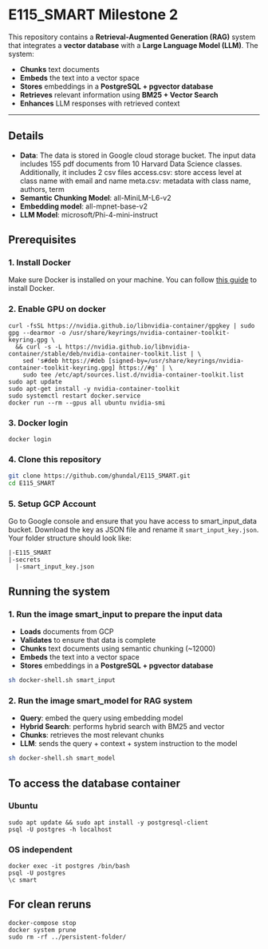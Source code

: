 # E115_SMART Milestone 2
This repository contains a **Retrieval-Augmented Generation (RAG)** system that integrates a **vector database** with a **Large Language Model (LLM)**. The system:
- **Chunks** text documents
- **Embeds** the text into a vector space
- **Stores** embeddings in a **PostgreSQL + pgvector database**
- **Retrieves** relevant information using **BM25 + Vector Search**
- **Enhances** LLM responses with retrieved context
---
## **Details**
- **Data**: The data is stored in Google cloud storage bucket. The input data includes 155 pdf documents from 10 Harvard Data Science classes. Additionally, it includes 2 csv files
  access.csv: store access level at class name with email and name
  meta.csv: metadata with class name, authors, term
- **Semantic Chunking Model**: all-MiniLM-L6-v2
- **Embedding model**: all-mpnet-base-v2
- **LLM Model**: microsoft/Phi-4-mini-instruct

## **Prerequisites**

### **1. Install Docker**
Make sure Docker is installed on your machine. You can follow [this guide](https://docs.docker.com/get-docker/) to install Docker.

### 2. Enable GPU on docker
```
curl -fsSL https://nvidia.github.io/libnvidia-container/gpgkey | sudo gpg --dearmor -o /usr/share/keyrings/nvidia-container-toolkit-keyring.gpg \
  && curl -s -L https://nvidia.github.io/libnvidia-container/stable/deb/nvidia-container-toolkit.list | \
    sed 's#deb https://#deb [signed-by=/usr/share/keyrings/nvidia-container-toolkit-keyring.gpg] https://#g' | \
    sudo tee /etc/apt/sources.list.d/nvidia-container-toolkit.list
sudo apt update
sudo apt-get install -y nvidia-container-toolkit
sudo systemctl restart docker.service
docker run --rm --gpus all ubuntu nvidia-smi
```

### 3. Docker login
```
docker login
``` 

### **4. Clone this repository**
```bash
git clone https://github.com/ghundal/E115_SMART.git
cd E115_SMART
```
### **5. Setup GCP Account**
Go to Google console and ensure that you have access to smart_input_data bucket. Download the key as JSON file and rename it ```smart_input_key.json```. Your folder structure should look like:

```
|-E115_SMART
|-secrets
  |-smart_input_key.json
```

## **Running the system**

### **1. Run the image smart_input to prepare the input data**
- **Loads** documents from GCP
- **Validates** to ensure that data is complete
- **Chunks** text documents using semantic chunking (~12000)
- **Embeds** the text into a vector space
- **Stores** embeddings in a **PostgreSQL + pgvector database**
```bash
sh docker-shell.sh smart_input
```

### **2. Run the image smart_model for RAG system**
- **Query**: embed the query using embedding model
- **Hybrid Search**: performs hybrid search with BM25 and vector
- **Chunks**: retrieves the most relevant chunks
- **LLM**: sends the query + context + system instruction to the model

```bash
sh docker-shell.sh smart_model
```

## To access the database container
### Ubuntu
```
sudo apt update && sudo apt install -y postgresql-client
psql -U postgres -h localhost
```
### OS independent
```
docker exec -it postgres /bin/bash
psql -U postgres
\c smart
```

## For clean reruns
```
docker-compose stop
docker system prune
sudo rm -rf ../persistent-folder/
```